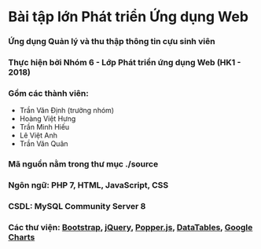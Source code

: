 # Bài tập lớn Phát triển Ứng dụng Web
### Ứng dụng Quản lý và thu thập thông tin cựu sinh viên
### Thực hiện bởi Nhóm 6 - Lớp Phát triển ứng dụng Web (HK1 - 2018)
### Gồm các thành viên:
* Trần Văn Định (trưởng nhóm)
* Hoàng Việt Hưng
* Trần Minh Hiếu
* Lê Việt Anh
* Trần Văn Quân

### Mã nguồn nằm trong thư mục ./source
### Ngôn ngữ: PHP 7, HTML, JavaScript, CSS
### CSDL: MySQL Community Server 8
### Các thư viện: [Bootstrap](https://getbootstrap.com/), [jQuery](https://jquery.com/), [Popper.js](https://popper.js.org/), [DataTables](https://datatables.net/), [Google Charts](https://developers.google.com/chart/)



